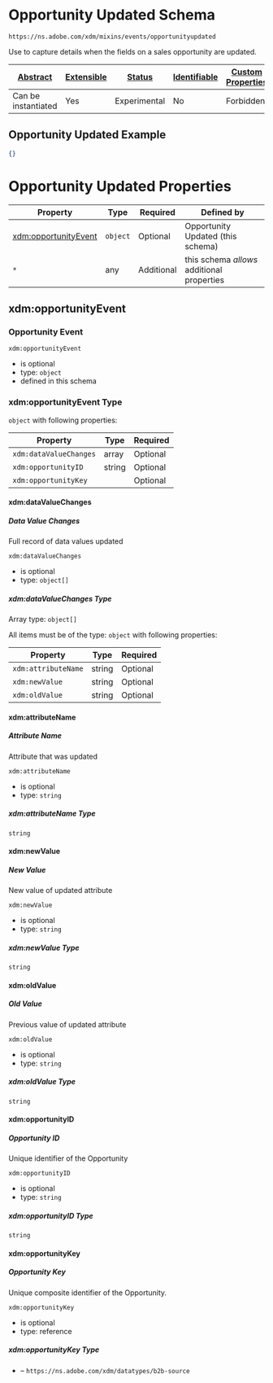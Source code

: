 
# Opportunity Updated Schema

```
https://ns.adobe.com/xdm/mixins/events/opportunityupdated
```

Use to capture details when the fields on a sales opportunity are updated.

| [Abstract](../../../../abstract.md) | [Extensible](../../../../extensions.md) | [Status](../../../../status.md) | [Identifiable](../../../../id.md) | [Custom Properties](../../../../extensions.md) | [Additional Properties](../../../../extensions.md) | Defined In |
|-------------------------------------|-----------------------------------------|---------------------------------|-----------------------------------|------------------------------------------------|----------------------------------------------------|------------|
| Can be instantiated | Yes | Experimental | No | Forbidden | Permitted | [fieldgroups/experience-event/events/opportunityupdated.schema.json](fieldgroups/experience-event/events/opportunityupdated.schema.json) |

## Opportunity Updated Example
```json
{}
```

# Opportunity Updated Properties

| Property | Type | Required | Defined by |
|----------|------|----------|------------|
| [xdm:opportunityEvent](#xdmopportunityevent) | `object` | Optional | Opportunity Updated (this schema) |
| `*` | any | Additional | this schema *allows* additional properties |

## xdm:opportunityEvent
### Opportunity Event

`xdm:opportunityEvent`
* is optional
* type: `object`
* defined in this schema

### xdm:opportunityEvent Type


`object` with following properties:


| Property | Type | Required |
|----------|------|----------|
| `xdm:dataValueChanges`| array | Optional |
| `xdm:opportunityID`| string | Optional |
| `xdm:opportunityKey`|  | Optional |



#### xdm:dataValueChanges
##### Data Value Changes

Full record of data values updated

`xdm:dataValueChanges`
* is optional
* type: `object[]`


##### xdm:dataValueChanges Type


Array type: `object[]`

All items must be of the type:
`object` with following properties:


| Property | Type | Required |
|----------|------|----------|
| `xdm:attributeName`| string | Optional |
| `xdm:newValue`| string | Optional |
| `xdm:oldValue`| string | Optional |



#### xdm:attributeName
##### Attribute Name

Attribute that was updated

`xdm:attributeName`
* is optional
* type: `string`

##### xdm:attributeName Type


`string`








#### xdm:newValue
##### New Value

New value of updated attribute

`xdm:newValue`
* is optional
* type: `string`

##### xdm:newValue Type


`string`








#### xdm:oldValue
##### Old Value

Previous value of updated attribute

`xdm:oldValue`
* is optional
* type: `string`

##### xdm:oldValue Type


`string`
















#### xdm:opportunityID
##### Opportunity ID

Unique identifier of the Opportunity

`xdm:opportunityID`
* is optional
* type: `string`

##### xdm:opportunityID Type


`string`








#### xdm:opportunityKey
##### Opportunity Key

Unique composite identifier of the Opportunity.

`xdm:opportunityKey`
* is optional
* type: reference

##### xdm:opportunityKey Type


* []() – `https://ns.adobe.com/xdm/datatypes/b2b-source`









